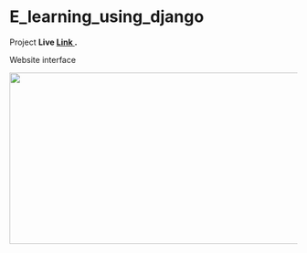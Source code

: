 # E_learning_using_django
Project <b> Live <a href="https://elearningproject.pythonanywhere.com/" target="_blank"> Link </a>. </b>
<p>Website interface</p>
<img src="https://i.postimg.cc/WbpDKMkt/Screenshot-70.png" width="600" height="300">
